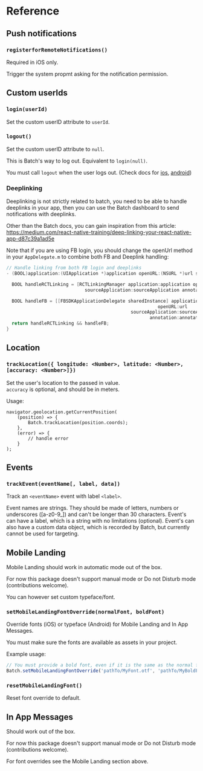 # Reference

## Push notifications

### `registerforRemoteNotifications()`

Required in iOS only. 

Trigger the system propmt asking for the notification permission.

## Custom userIds

### `login(userId)`
Set the custom userID attribute to `userId`.

### `logout()`
Set the custom userID attribute to `null`.

This is Batch's way to log out. Equivalent to `login(null)`.

You must call `logout` when the user logs out. (Check docs for 
[ios](https://batch.com/doc/ios/custom-data/customid.html#_setting-up-a-custom-user-id), 
[android](https://batch.com/doc/android/custom-data/customid.html#_setting-up-a-custom-user-id))

### Deeplinking
Deeplinking is not strictly related to batch, you need to be able to handle deeplinks in your app, then 
you can use the Batch dashboard to send notifications with deeplinks.

Other than the Batch docs, you can gain inspiration from this article: 
https://medium.com/react-native-training/deep-linking-your-react-native-app-d87c39a1ad5e

Note that if you are using FB login, you should change the openUrl method in your `AppDelegate.m` to combine
both FB and Deeplink handling:

```objective-c
// Handle linking from both FB login and deeplinks
- (BOOL)application:(UIApplication *)application openURL:(NSURL *)url sourceApplication:(NSString *)sourceApplication annotation:(id)annotation {

  BOOL handleRCTLinking = [RCTLinkingManager application:application openURL:url
                             sourceApplication:sourceApplication annotation:annotation];

  BOOL handleFB = [[FBSDKApplicationDelegate sharedInstance] application:application
                                                        openURL:url
                                              sourceApplication:sourceApplication
                                                     annotation:annotation];
  return handleRCTLinking && handleFB;
}
```

## Location

### `trackLocation({ longitude: <Number>, latitude: <Number>, [accuracy: <Number>]})`
Set the user's location to the passed in value.  
`accuracy` is optional, and should be in meters.

Usage: 
```es2016
navigator.geolocation.getCurrentPosition(
    (position) => {
        Batch.trackLocation(position.coords);        
    },
    (error) => {
        // handle error
    }
);
```

## Events

### `trackEvent(eventName[, label, data])`
Track an `<eventName>` event with label `<label>`.

Event names are strings. They should be made of letters, numbers or underscores ([a-z0-9_]) 
and can't be longer than 30 characters.
Event's can have a label, which is a string with no limitations (optional).
Event's can also have a custom data object, which is recorded by Batch, but currently cannot be
used for targeting.

## Mobile Landing
Mobile Landing should work in automatic mode out of the box.

For now this package doesn't support manual mode or Do not Disturb mode (contributions welcome).

You can however set custom typeface/font.

### `setMobileLandingFontOverride(normalFont, boldFont)`
Override fonts (iOS) or typeface (Android) for Mobile Landing and In App Messages.

You must make sure the fonts are available as assets in your project.

Example usage: 
```js
// You must provide a bold font, even if it is the same as the normal font 
Batch.setMobileLandingFontOverride('pathTo/MyFont.otf', 'pathTo/MyBoldFont.otf');
```

### `resetMobileLandingFont()`
Reset font override to default.

## In App Messages
Should work out of the box.

For now this package doesn't support manual mode or Do not Disturb mode (contributions welcome).

For font overrides see the Mobile Landing section above.